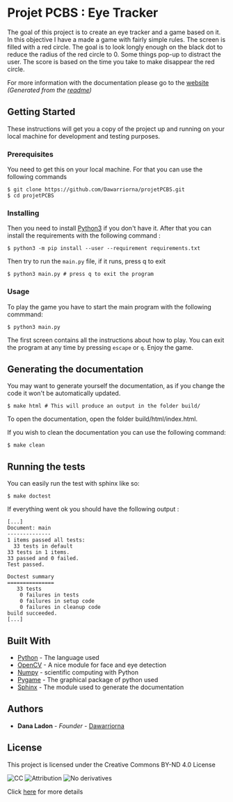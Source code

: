 # Projet PCBS : Eye Tracker

The goal of this project is to create an eye tracker and a game based on it. In this objective I have a made a game with fairly simple rules. The screen is filled with a red circle. The goal is to look longly enough on the black dot to reduce the radius of the red circle to 0. Some things pop-up to distract the user. The score is based on the time you take to make disappear the red circle.

For more information with the documentation please go to the [website](https://dawarriorna.github.io/PCBS_EyeTracker/) _(Generated from the [readme](README.md))_

## Getting Started

These instructions will get you a copy of the project up and running on your local machine for development and testing purposes.

### Prerequisites

You need to get this on your local machine. For that you can use the following commands

```shell
$ git clone https://github.com/Dawarriorna/projetPCBS.git
$ cd projetPCBS
```

### Installing

Then you need to install [Python3](https://www.python.org/downloads/) if you don't have it. After that you can install the requirements with the following command :

```shell
$ python3 -m pip install --user --requirement requirements.txt
```

Then try to run the `main.py` file, if it runs, press q to exit
```shell
$ python3 main.py # press q to exit the program
```

### Usage

To play the game you have to start the main program with the following commmand:
```shell
$ python3 main.py
```
The first screen contains all the instructions about how to play. You can exit the program at any time
by pressing `escape` or `q`. Enjoy the game.

## Generating the documentation

You may want to generate yourself the documentation, as if you change the code it won't be automatically updated.

```shell
$ make html # This will produce an output in the folder build/
```

To open the documentation, open the folder build/html/index.html.

If you wish to clean the documentation you can use the following command:

```shell
$ make clean
```

## Running the tests

You can easily run the test with sphinx like so:

```shell
$ make doctest
```

If everything went ok you should have the following output :
```text
[...]
Document: main
--------------
1 items passed all tests:
  33 tests in default
33 tests in 1 items.
33 passed and 0 failed.
Test passed.

Doctest summary
===============
   33 tests
    0 failures in tests
    0 failures in setup code
    0 failures in cleanup code
build succeeded.
[...]

```

## Built With

* [Python](https://www.python.org/downloads/) - The language used
* [OpenCV](https://opencv-python-tutroals.readthedocs.io/en/latest/py_tutorials/py_tutorials.html) - A nice module for face and eye detection
* [Numpy](https://numpy.org/doc/1.17/) - scientific computing with Python
* [Pygame](https://www.pygame.org/docs/) - The graphical package of python used
* [Sphinx](http://www.sphinx-doc.org/en/master/) - The module used to generate the documentation

## Authors

* **Dana Ladon** - *Founder* - [Dawarriorna](https://github.com/Dawarriorna)

## License

This project is licensed under the Creative Commons BY-ND 4.0 License

![CC](https://creativecommons.org/images/deed/cc_icon_white_x2.png) ![Attribution](https://creativecommons.org/images/deed/attribution_icon_white_x2.png) ![No derivatives](https://creativecommons.org/images/deed/nd_white_x2.png)

Click [here](https://creativecommons.org/licenses/by-nd/4.0/) for more details
